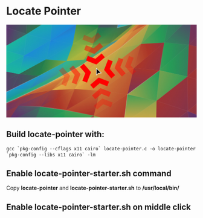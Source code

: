 # Locate Pointer

![](preview.png)

## Build locate-pointer with:
```
gcc `pkg-config --cflags x11 cairo` locate-pointer.c -o locate-pointer `pkg-config --libs x11 cairo` -lm
```

## Enable locate-pointer-starter.sh command
Copy **locate-pointer** and **locate-pointer-starter.sh** to **/usr/local/bin/**

## Enable locate-pointer-starter.sh on middle click
